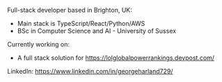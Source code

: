 Full-stack developer based in Brighton, UK:
- Main stack is TypeScript/React/Python/AWS
- BSc in Computer Science and AI - University of Sussex

Currently working on:
- A full stack solution for https://lolglobalpowerrankings.devpost.com/

LinkedIn:
https://www.linkedin.com/in/georgeharland729/

<!---
GeorgeHarland/GeorgeHarland is a ✨ special ✨ repository because its `README.md` (this file) appears on your GitHub profile.
You can click the Preview link to take a look at your changes.
--->
